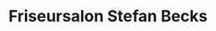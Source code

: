 ---
title: "Friseursalon Stefan Becks"
url: /tecklenburg/friseursalon-stefan-becks/
shop: Friseur
---